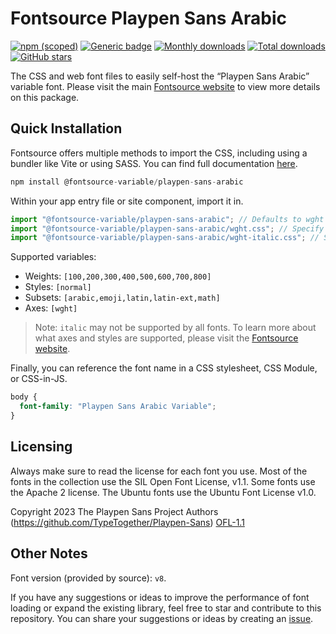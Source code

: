 # Fontsource Playpen Sans Arabic

[![npm (scoped)](https://img.shields.io/npm/v/@fontsource-variable/playpen-sans-arabic?color=brightgreen)](https://www.npmjs.com/package/@fontsource-variable/playpen-sans-arabic) [![Generic badge](https://img.shields.io/badge/fontsource-passing-brightgreen)](https://github.com/fontsource/fontsource) [![Monthly downloads](https://badgen.net/npm/dm/@fontsource-variable/playpen-sans-arabic)](https://github.com/fontsource/fontsource) [![Total downloads](https://badgen.net/npm/dt/@fontsource-variable/playpen-sans-arabic)](https://github.com/fontsource/fontsource) [![GitHub stars](https://img.shields.io/github/stars/fontsource/fontsource.svg?style=social&label=Star)](https://github.com/fontsource/fontsource/stargazers)

The CSS and web font files to easily self-host the “Playpen Sans Arabic” variable font. Please visit the main [Fontsource website](https://fontsource.org/fonts/playpen-sans-arabic) to view more details on this package.

## Quick Installation

Fontsource offers multiple methods to import the CSS, including using a bundler like Vite or using SASS. You can find full documentation [here](https://fontsource.org/docs/getting-started/introduction).

```javascript
npm install @fontsource-variable/playpen-sans-arabic
```

Within your app entry file or site component, import it in.

```javascript
import "@fontsource-variable/playpen-sans-arabic"; // Defaults to wght axis
import "@fontsource-variable/playpen-sans-arabic/wght.css"; // Specify axis
import "@fontsource-variable/playpen-sans-arabic/wght-italic.css"; // Specify axis and style
```

Supported variables:
- Weights: `[100,200,300,400,500,600,700,800]`
- Styles: `[normal]`
- Subsets: `[arabic,emoji,latin,latin-ext,math]`
- Axes: `[wght]`

> Note: `italic` may not be supported by all fonts. To learn more about what axes and styles are supported, please visit the [Fontsource website](https://fontsource.org/fonts/playpen-sans-arabic).

Finally, you can reference the font name in a CSS stylesheet, CSS Module, or CSS-in-JS.

```css
body {
  font-family: "Playpen Sans Arabic Variable";
}
```

## Licensing
Always make sure to read the license for each font you use. Most of the fonts in the collection use the SIL Open Font License, v1.1. Some fonts use the Apache 2 license. The Ubuntu fonts use the Ubuntu Font License v1.0.

Copyright 2023 The Playpen Sans Project Authors (https://github.com/TypeTogether/Playpen-Sans)
[OFL-1.1](https://openfontlicense.org)

## Other Notes
Font version (provided by source): `v8`.

If you have any suggestions or ideas to improve the performance of font loading or expand the existing library, feel free to star and contribute to this repository. You can share your suggestions or ideas by creating an [issue](https://github.com/fontsource/fontsource/issues).